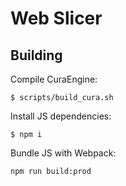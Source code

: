 # Web Slicer

## Building
Compile CuraEngine:
```
$ scripts/build_cura.sh
```

Install JS dependencies:
```
$ npm i
```

Bundle JS with Webpack:
```
npm run build:prod
```
